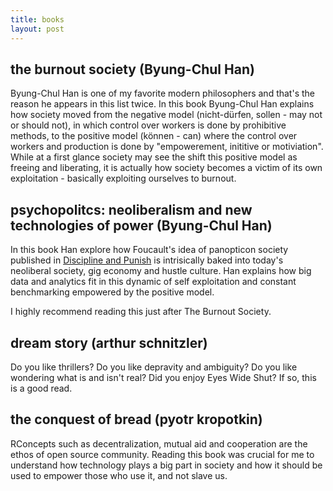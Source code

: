 ```yaml
---
title: books
layout: post
---
```


## the burnout society (Byung-Chul Han)

Byung-Chul Han is one of my favorite modern philosophers and that's the reason he appears in this list twice. In this book Byung-Chul Han explains how society moved from the negative model (nicht-dürfen, sollen - may not or should not), in which control over workers is done by prohibitive methods, to the positive model (können - can) where the control over workers and production is done by "empowerement, inititive or motiviation". While at a first glance society may see the shift this positive model as freeing and liberating, it is actually how society becomes a victim of its own exploitation - basically exploiting ourselves to burnout.

## psychopolitcs: neoliberalism and new technologies of power (Byung-Chul Han)

In this book Han explore how Foucault's idea of panopticon society published in [Discipline and Punish](https://en.wikipedia.org/wiki/Discipline_and_Punish) is intrisically baked into today's neoliberal society, gig economy and hustle culture. Han explains how big data and analytics fit in this dynamic of self exploitation and constant benchmarking empowered by the positive model. 

I highly recommend reading this just after The Burnout Society.

## dream story (arthur schnitzler)

Do you like thrillers? Do you like depravity and ambiguity? Do you like wondering what is and isn't real? Did you enjoy Eyes Wide Shut? If so, this is a good read.

## the conquest of bread (pyotr kropotkin)

RConcepts such as decentralization, mutual aid and cooperation are the ethos of open source community. Reading this book was crucial for me to understand how technology plays a big part in society and how it should be used to empower those who use it, and not slave us.

